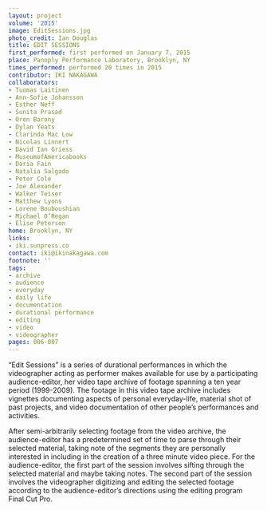 ```yaml
---
layout: project
volume: '2015'
image: EditSessions.jpg
photo_credit: Ian Douglas
title: EDIT SESSIONS
first_performed: first performed on January 7, 2015
place: Panoply Performance Laboratory, Brooklyn, NY
times_performed: performed 20 times in 2015
contributor: IKI NAKAGAWA
collaborators:
- Tuomas Laitinen
- Ann-Sofie Johansson
- Esther Neff
- Sunita Prasad
- Oren Barony
- Dylan Yeats
- Clarinda Mac Low
- Nicolas Linnert
- David Ian Griess
- MuseumofAmericabooks
- Daria Fain
- Natalia Salgado
- Peter Cole
- Joe Alexander
- Walker Teiser
- Matthew Lyons
- Lorene Bouboushian
- Michael O’Regan
- Elise Peterson
home: Brooklyn, NY
links:
- iki.sunpress.co
contact: iki@ikinakagawa.com
footnote: ''
tags:
- archive
- audience
- everyday
- daily life
- documentation
- durational performance
- editing
- video
- videographer
pages: 006-007
---
```


“Edit Sessions” is a series of durational performances in which the videographer acting as performer makes available for use by a participating audience-editor, her video tape archive of footage spanning a ten year period (1999-2009). The footage in this video tape archive includes vignettes documenting aspects of personal everyday-life, material shot of past projects, and video documentation of other people’s performances and activities.

After semi-arbitrarily selecting footage from the video archive, the audience-editor has a predetermined set of time to parse through their selected material, taking note of the segments they are personally interested in including in the creation of a three minute video piece. For the audience-editor, the first part of the session involves sifting through the selected material and maybe taking notes. The second part of the session involves the videographer digitizing and editing the selected footage according to the audience-editor’s directions using the editing program Final Cut Pro.
